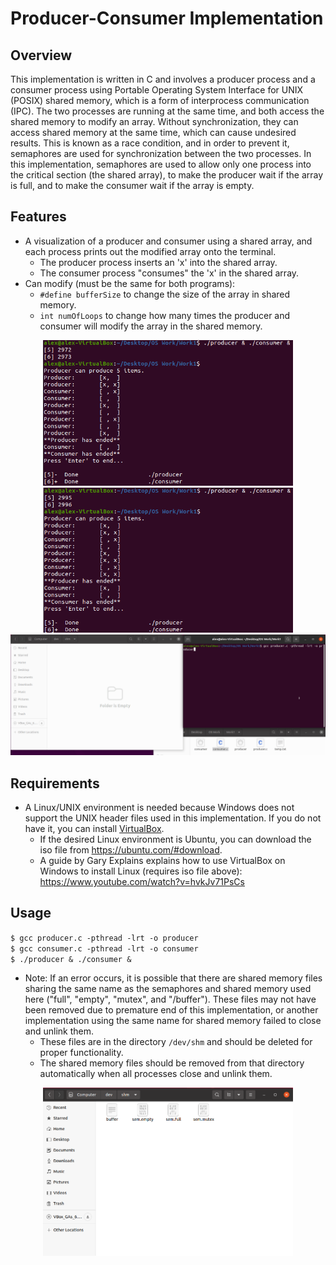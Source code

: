 # Producer-Consumer Implementation
## Overview
This implementation is written in C and involves a producer process and a consumer process using Portable Operating System Interface for UNIX (POSIX) shared memory, which is a form of interprocess communication (IPC). The two processes are running at the same time, and both access the shared memory to modify an array. Without synchronization, they can access shared memory at the same time, which can cause undesired results. This is known as a race condition, and in order to prevent it, semaphores are used for synchronization between the two processes. In this implementation, semaphores are used to allow only one process into the critical section (the shared array), to make the producer wait if the array is full, and to make the consumer wait if the array is empty.

## Features
- A visualization of a producer and consumer using a shared array, and each process prints out the modified array onto the terminal.
  - The producer process inserts an 'x' into the shared array.
  - The consumer process "consumes" the 'x' in the shared array.
- Can modify (must be the same for both programs):
  - `#define bufferSize` to change the size of the array in shared memory.
  - `int numOfLoops` to change how many times the producer and consumer will modify the array in the shared memory.
<p align="center">
  <img src="images/example1.png" width="400"><img src="images/example2.png" width="400">
  <img src="images/runningExample.gif" width="800">
</p>

## Requirements
- A Linux/UNIX environment is needed because Windows does not support the UNIX header files used in this implementation. If you do not have it, you can install [VirtualBox](https://www.virtualbox.org).
  - If the desired Linux environment is Ubuntu, you can download the iso file from https://ubuntu.com/#download.
  - A guide by Gary Explains explains how to use VirtualBox on Windows to install Linux (requires iso file above): https://www.youtube.com/watch?v=hvkJv71PsCs

## Usage
`$ gcc producer.c -pthread -lrt -o producer`  
`$ gcc consumer.c -pthread -lrt -o consumer`  
`$ ./producer & ./consumer &`  
* Note: If an error occurs, it is possible that there are shared memory files sharing the same name as the semaphores and shared memory used here ("full", "empty", "mutex", and "/buffer"). These files may not have been removed due to premature end of this implementation, or another implementation using the same name for shared memory failed to close and unlink them.
  * These files are in the directory `/dev/shm` and should be deleted for proper functionality. 
  * The shared memory files should be removed from that directory automatically when all processes close and unlink them.
<p align="center">
  <img src="images/sharedmemory.png" width="400">
</p>

